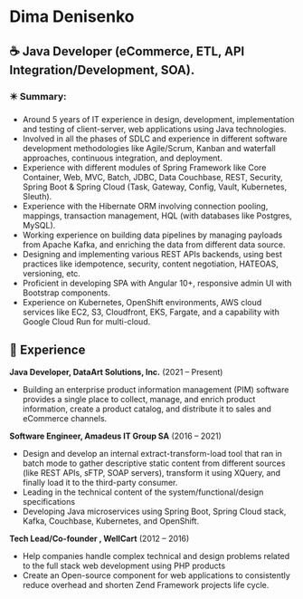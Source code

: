 Dima Denisenko
======

## ☕ Java Developer (eCommerce, ETL, API Integration/Development, SOA).


### ✴️ Summary:

-    Around 5 years of IT experience in design, development, implementation and testing of client-server, web applications using Java technologies.
-    Involved in all the phases of SDLC and experience in different software development methodologies like Agile/Scrum, Kanban and waterfall approaches, continuous integration, and deployment.
-    Experience with different modules of Spring Framework like Core Container, Web, MVC, Batch, JDBC, Data Couchbase, REST, Security, Spring Boot & Spring Cloud (Task, Gateway, Config, Vault, Kubernetes, Sleuth).
-    Experience with the Hibernate ORM involving connection pooling, mappings, transaction management, HQL (with databases like Postgres, MySQL).
-    Working experience on building data pipelines by managing payloads from Apache Kafka, and enriching the data from different data source.
-    Designing and implementing various REST APIs backends, using best practices like idempotence, security, content negotiation, HATEOAS, versioning, etc.
-    Proficient in developing SPA with Angular 10+, responsive admin UI with Bootstrap components.
-    Experience on Kubernetes, OpenShift environments, AWS cloud services like EC2, S3, Cloudfront, EKS, Fargate, and a capability with Google Cloud Run for multi-cloud.


🔖 Experience
---------
**Java Developer, DataArt Solutions, Inc.** (2021 – Present)

- Building an enterprise product information management (PIM) software provides a single place to collect, manage, and enrich product information, create a product catalog, and distribute it to sales and eCommerce channels.

**Software Engineer, Amadeus IT Group SA** (2016 – 2021)

- Design and develop an internal extract-transform-load tool that ran in batch mode to gather descriptive static content from different sources (like REST APIs, sFTP, SOAP servers), transform it using XQuery, and finally load it to the third-party consumer.
- Leading in the technical content of the system/functional/design specifications
- Developing Java microservices using Spring Boot, Spring Cloud stack, Kafka, Couchbase, Kubernetes, and OpenShift.
 
**Tech Lead/Co-founder , WellCart** (2012 – 2016)

- Help companies handle complex technical and design problems related to the full stack web development using PHP products
- Create an Open-source component for web applications to consistently reduce overhead and shorten Zend Framework projects life cycle.
